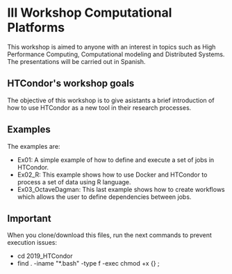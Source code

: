 # III Workshop Computational Platforms
This workshop is aimed to anyone with an interest in topics such as High Performance Computing, Computational modeling and Distributed Systems. The presentations will be carried out in Spanish.

## HTCondor's workshop goals

The objective of this workshop is to give asistants a brief introduction of how to use HTCondor as a new tool in their research processes.


## Examples

The examples are:

 - Ex01: A simple example of how to define and execute a set of jobs in HTCondor.
 - Ex02_R: This example shows how to use Docker and HTCondor to process a set of data using R language.
 - Ex03_OctaveDagman: This last example shows how to create workflows which allows the user to define dependencies between jobs.

## Important
When you clone/download this files, run the next commands to prevent execution issues:
 - cd 2019_HTCondor
 - find . -iname "*.bash" -type f -exec chmod +x {} \;
 